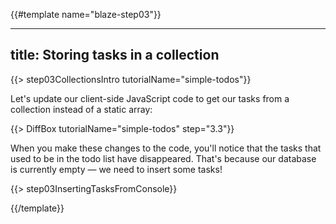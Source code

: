 {{#template name="blaze-step03"}}

---
title: Storing tasks in a collection
---

{{> step03CollectionsIntro tutorialName="simple-todos"}}

Let's update our client-side JavaScript code to get our tasks from a collection instead of a static array:

{{> DiffBox tutorialName="simple-todos" step="3.3"}}

When you make these changes to the code, you'll notice that the tasks that used to be in the todo list have disappeared. That's because our database is currently empty &mdash; we need to insert some tasks!

{{> step03InsertingTasksFromConsole}}

{{/template}}
